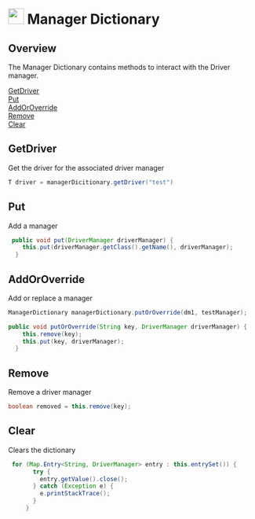 # <img src="resources/MAQS.jpg" height="32" width="32"> Manager Dictionary

## Overview
The Manager Dictionary contains methods to interact with the Driver manager.

[GetDriver](#GetDriver)  
[Put](#Put)  
[AddOrOverride](#AddOrOverride)  
[Remove](#Remove)  
[Clear](#Clear)

## GetDriver
Get the driver for the associated driver manager
```java
T driver = managerDicitionary.getDriver("test")
```

## Put
Add a manager
```java
 public void put(DriverManager driverManager) {
    this.put(driverManager.getClass().getName(), driverManager);
  }
```

## AddOrOverride
Add or replace a manager
```java
ManagerDictionary managerDictionary.putOrOverride(dm1, testManager);

public void putOrOverride(String key, DriverManager driverManager) {
    this.remove(key);
    this.put(key, driverManager);
  }
```

## Remove
Remove a driver manager
```java
boolean removed = this.remove(key);
```

## Clear
Clears the dictionary
```java
 for (Map.Entry<String, DriverManager> entry : this.entrySet()) {
       try {
         entry.getValue().close();
       } catch (Exception e) {
         e.printStackTrace();
       }
     }
```